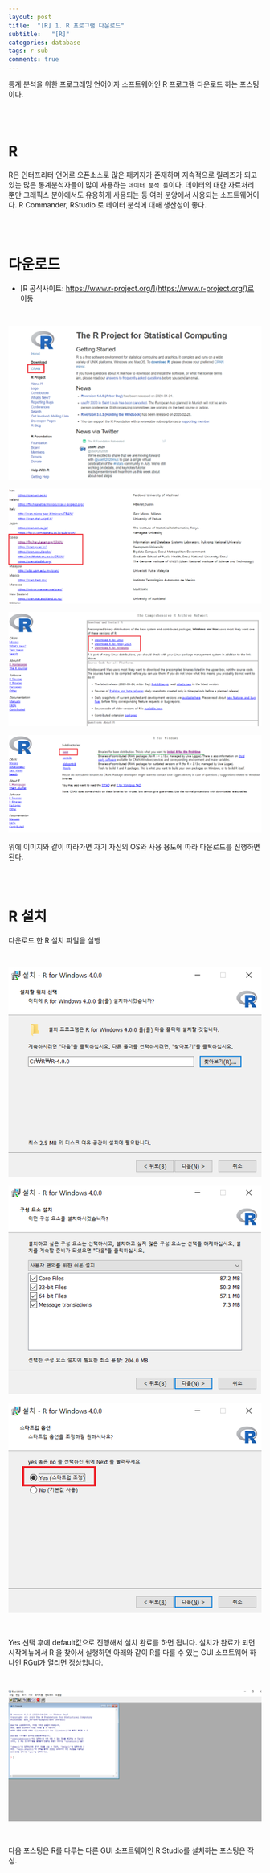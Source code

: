 ```yaml
---
layout: post
title:  "[R] 1. R 프로그램 다운로드"
subtitle:   "[R]"
categories: database
tags: r-sub
comments: true
---
```


통계 분석을 위한 프로그래밍 언어이자 소프트웨어인 R 프로그램 다운로드 하는 포스팅이다.

<br><br>


# R

R은 인터프리터 언어로 오픈소스로 많은 패키지가 존재하며 지속적으로 릴리즈가 되고 있는 많은 통계분석자들이 많이 사용하는 `데이터 분석 툴`이다. 데이터의 대한 자료처리 뿐만 그래픽스 분야에서도 유용하게 사용되는 등 여러 분양에서 사용되는 소프트웨어이다. R Commander, RStudio 로 데이터 분석에 대해 생산성이 좋다.

<br><br>


# 다운로드

- [R 공식사이트: https://www.r-project.org/](https://www.r-project.org/)로 이동

<br>

[![r-download-s1](/assets/img/2020/05/r-download-s1.png)]()  <br>

[![r-download-s2](/assets/img/2020/05/r-download-s2.png)]()  <br>

[![r-download-s3](/assets/img/2020/05/r-download-s3.png)]()  <br>

[![r-download-s4](/assets/img/2020/05/r-download-s4.png)]()  <br>


위에 이미지와 같이 따라가면 자기 자신의 OS와 사용 용도에 따라 다운로드를 진행하면 된다.


<br><br>


# R 설치

 다운로드 한 R 설치 파일을 실행

<br>

[![r-download-s5](/assets/img/2020/05/r-download-s5.png)]()  <br>



[![r-download-s6](/assets/img/2020/05/r-download-s6.png)]()  <br>

[![r-download-s7](/assets/img/2020/05/r-download-s7.png)]()  <br>

<br>

Yes 선택 후에 default값으로 진행해서 설치 완료를 하면 됩니다. 설치가 완료가 되면 시작메뉴에서 R 을 찾아서 실행하면 아래와 같이 R를 다룰 수 있는 GUI 소프트웨어 하나인 RGui가 열리면 정상입니다.

<br>

[![r-download-s8](/assets/img/2020/05/r-download-s8.png)]()  <br>

<br>

다음 포스팅은 R를 다루는 다른 GUI 소프트웨어인 R Studio를 설치하는 포스팅은 작성.